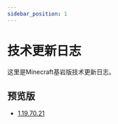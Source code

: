```yaml
---
sidebar_position: 1
---
```


# 技术更新日志

这里是Minecraft基岩版技术更新日志。

## 预览版

- [1.19.70.21](preview/1.19.70.21)